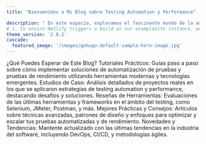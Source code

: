 ```yaml
---
title: "Bienvenidos a Mi Blog sobre Testing Automation y Performance"

description: " En este espacio, exploramos el fascinante mundo de la automatización de pruebas y el rendimiento del software. Como profesional con años de experiencia en la industria, mi objetivo es compartir conocimientos, técnicas y mejores prácticas para ayudar a otros testers y desarrolladores a mejorar la calidad y eficiencia de sus proyectos de software.."
# 1. To ensure Netlify triggers a build on our exampleSite instance, we need to change a file in the exampleSite directory.
theme_version: '2.8.2'
cascade:
  featured_image: '/images/gohugo-default-sample-hero-image.jpg'
---
```

¿Qué Puedes Esperar de Este Blog?
Tutoriales Prácticos: Guías paso a paso sobre cómo implementar soluciones de automatización de pruebas y pruebas de rendimiento utilizando herramientas modernas y tecnologías emergentes.
Estudios de Caso: Análisis detallados de proyectos reales en los que se aplicaron estrategias de testing automation y performance, destacando desafíos y soluciones.
Reseñas de Herramientas: Evaluaciones de las últimas herramientas y frameworks en el ámbito del testing, como Selenium, JMeter, Postman, y más.
Mejores Prácticas y Consejos: Artículos sobre técnicas avanzadas, patrones de diseño y enfoques para optimizar y escalar tus pruebas automatizadas y de rendimiento.
Novedades y Tendencias: Mantente actualizado con las últimas tendencias en la industria del software, incluyendo DevOps, CI/CD, y metodologías ágiles.

